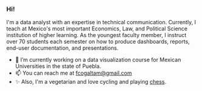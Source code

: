 ### Hi! 

I'm a data analyst with an expertise in technical communication.  Currently, I teach at Mexico's most important Economics, Law, and  Political Science institution of higher learning. As the youngest  faculty member, I instruct over 70 students each semester on how to produce dashboards, reports, end-user  documentation, and presentations.

- 🔭 I’m currently working on a data visualization course for Mexican Universities in the state of Puebla.
- 📫 You can reach me at fcogaltam@gmail.com
- ✨ Also, I'm a vegetarian and love cycling and playing [chess](https://lichess.org/@/FcoGal). 
